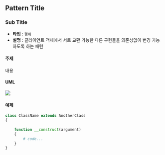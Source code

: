 ## **Pattern Title**

### **Sub Title**

+ **타입** : `행위`
+ **설명** : 클라이언트 객체에서 서로 교환 가능한 다른 구현들을 의존성없이 변경 가능하도록 하는 패턴

#### 주제

내용

#### **UML**

![](https://user-images.githubusercontent.com/123.png)

#### **예제**

```php
class ClassName extends AnotherClass
{
	
	function __construct(argument)
	{
		# code...
	}
}
```

